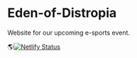 # Eden-of-Distropia
Website for our upcoming e-sports event.

🌎[![Netlify Status](https://api.netlify.com/api/v1/badges/81a2615f-d4e2-4857-be42-72599d8bc278/deploy-status)](https://app.netlify.com/sites/edenofdistropia/deploys)
